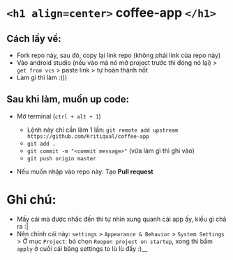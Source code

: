 # `<h1 align=center>` coffee-app `</h1>`

## Cách lấy về:

- Fork repo này, sau đó, copy lại link repo (không phải link của repo này)
- Vào android studio (nếu vào mà nó mở project trước thì đóng nó lại) > `get from vcs` > paste link > tự hoàn thành nốt
- Làm gì thì làm :)))

## Sau khi làm, muốn up code:

- Mở terminal (`ctrl + alt + 1`)

  - Lệnh này chỉ cần làm 1 lần: `git remote add upstream https://github.com/Kritiqual/coffee-app`
  - `git add .`
  - `git commit -m "<commit message>"` (vừa làm gì thì ghi vào)
  - `git push origin master`
- Nếu muốn nhập vào repo này: Tạo __Pull request__

# Ghi chú:

- Mấy cái mà được nhắc đến thì tự nhìn xung quanh cái app ấy, kiểu gì chả ra :|
- Nên chỉnh cái này: `settings` > `Appearance & Behavior` > `System Settings` > Ở mục `Project`: bỏ chọn `Reopen project on startup`, xong thì bấm `apply` ở cuối cái bảng settings to lù lù đấy :)__

